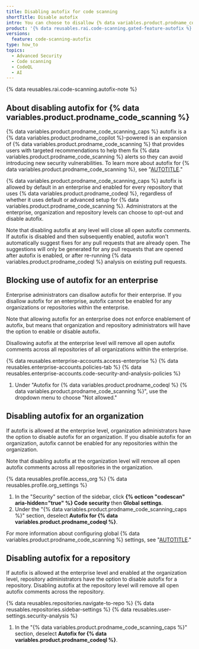 ```yaml
---
title: Disabling autofix for code scanning
shortTitle: Disable autofix
intro: You can choose to disallow {% data variables.product.prodname_code_scanning %} autofix for an enterprise or disable autofix at the organization and repository level.
product: '{% data reusables.rai.code-scanning.gated-feature-autofix %}'
versions:
  feature: code-scanning-autofix
type: how_to
topics:
  - Advanced Security
  - Code scanning
  - CodeQL
  - AI
---
```


{% data reusables.rai.code-scanning.autofix-note %}

## About disabling autofix for {% data variables.product.prodname_code_scanning %}

{% data variables.product.prodname_code_scanning_caps %} autofix is a {% data variables.product.prodname_copilot %}-powered is an expansion of {% data variables.product.prodname_code_scanning %} that provides users with targeted recommendations to help them fix {% data variables.product.prodname_code_scanning %} alerts so they can avoid introducing new security vulnerabilities. To learn more about autofix for {% data variables.product.prodname_code_scanning %}, see "[AUTOTITLE](/code-security/code-scanning/managing-code-scanning-alerts/about-autofix-for-codeql-code-scanning)."

{% data variables.product.prodname_code_scanning_caps %} autofix is allowed by default in an enterprise and enabled for every repository that uses {% data variables.product.prodname_codeql %}, regardless of whether it uses default or advanced setup for {% data variables.product.prodname_code_scanning %}. Administrators at the enterprise, organization and repository levels can choose to opt-out and disable autofix.

Note that disabling autofix at any level will close all open autofix comments. If autofix is disabled and then subsequently enabled, autofix won't automatically suggest fixes for any pull requests that are already open. The suggestions will only be generated for any pull requests that are opened after autofix is enabled, or after re-running {% data variables.product.prodname_codeql %} analysis on existing pull requests.

## Blocking use of autofix for an enterprise

Enterprise administrators can disallow autofix for their enterprise. If you disallow autofix for an enterprise, autofix cannot be enabled for any organizations or repositories within the enterprise.

Note that allowing autofix for an enterprise does not enforce enablement of autofix, but means that organization and repository administrators will have the option to enable or disable autofix.

Disallowing autofix at the enterprise level will remove all open autofix comments across all repositories of all organizations within the enterprise.

{% data reusables.enterprise-accounts.access-enterprise %}
{% data reusables.enterprise-accounts.policies-tab %}
{% data reusables.enterprise-accounts.code-security-and-analysis-policies %}
1. Under "Autofix for {% data variables.product.prodname_codeql %} {% data variables.product.prodname_code_scanning %}", use the dropdown menu to choose "Not allowed."

## Disabling autofix for an organization

If autofix is allowed at the enterprise level, organization administrators have the option to disable autofix for an organization. If you disable autofix for an organization, autofix cannot be enabled for any repositories within the organization.

Note that disabling autofix at the organization level will remove all open autofix comments across all repositories in the organization.

{% data reusables.profile.access_org %}
{% data reusables.profile.org_settings %}
1. In the "Security" section of the sidebar, click **{% octicon "codescan" aria-hidden="true" %} Code security** then **Global settings**.
1. Under the "{% data variables.product.prodname_code_scanning_caps %}" section, deselect **Autofix for {% data variables.product.prodname_codeql %}**.

For more information about configuring global {% data variables.product.prodname_code_scanning %} settings, see "[AUTOTITLE](/code-security/securing-your-organization/enabling-security-features-in-your-organization/configuring-global-security-settings-for-your-organization#configuring-global-code-scanning-settings)."

## Disabling autofix for a repository

If autofix is allowed at the enterprise level and enabled at the organization level, repository administrators have the option to disable autofix for a repository. Disabling autofix at the repository level will remove all open autofix comments across the repository.

{% data reusables.repositories.navigate-to-repo %}
{% data reusables.repositories.sidebar-settings %}
{% data reusables.user-settings.security-analysis %}
1. In the "{% data variables.product.prodname_code_scanning_caps %}" section, deselect **Autofix for {% data variables.product.prodname_codeql %}**.
